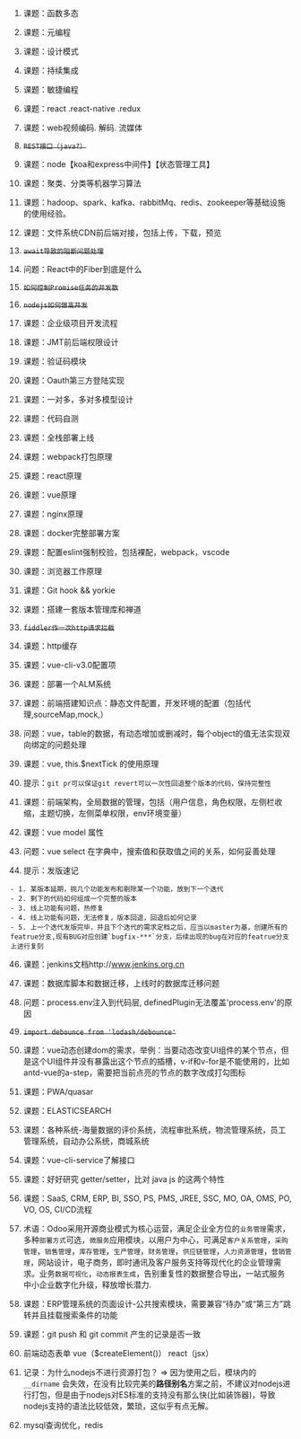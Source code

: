 
1. 课题：函数多态

2. 课题：元编程

3. 课题：设计模式

4. 课题：持续集成

5. 课题：敏捷编程

7. 课题：react .react-native .redux

8. 课题：web视频编码. 解码. 流媒体

9. ~~`REST接口（java?）`~~

10. 课题：node【koa和express中间件】【状态管理工具】

11. 课题：聚类、分类等机器学习算法

12. 课题：hadoop、spark、kafka、rabbitMq、redis、zookeeper等基础设施的使用经验。

13. 课题：文件系统CDN前后端对接，包括上传，下载，预览

14. ~~`await导致的阻断问题处理`~~

15. 问题：React中的Fiber到底是什么

16. ~~`如何控制Promise任务的并发数`~~

17. ~~`nodejs如何做高并发`~~

18. 课题：企业级项目开发流程

19. 课题：JMT前后端权限设计

20. 课题：验证码模块

21. 课题：Oauth第三方登陆实现

22. 课题：一对多，多对多模型设计

23. 课题：代码自测

24. 课题：全栈部署上线

25. 课题：webpack打包原理

26. 课题：react原理

27. 课题：vue原理

28. 课题：nginx原理

29. 课题：docker完整部署方案

30. 课题：配置eslint强制校验，包括裸配，webpack，vscode

31. 课题：浏览器工作原理

32. 课题：Git hook && yorkie

33. 课题：搭建一套版本管理库和禅道

34. ~~`fiddler作一次http请求拦截`~~

35. 课题：http缓存

36. 课题：vue-cli-v3.0配置项

37. 课题：部署一个ALM系统

38. 课题：前端搭建知识点：静态文件配置，开发环境的配置（包括代理,sourceMap,mock,）

39. 问题：vue，table的数据，有动态增加或删减时，每个object的值无法实现双向绑定的问题处理

40. 课题：vue, this.$nextTick 的使用原理

41. 提示：`git pr可以保证git revert可以一次性回退整个版本的代码，保持完整性`

42. 课题：前端架构，全局数据的管理，包括（用户信息，角色权限，左侧栏收缩，主题切换，左侧菜单权限，env环境变量）

43. 课题：vue model 属性

44. 问题：vue select 在字典中，搜索值和获取值之间的关系，如何妥善处理

45. 提示：发版速记
```
- 1. 某版本延期，挑几个功能发布和剔除某一个功能，放到下一个迭代
- 2. 剩下的代码如何组成一个完整的版本
- 3. 线上功能有问题，热修复
- 4. 线上功能有问题，无法修复，版本回退，回退后如何记录
- 5. 上一个迭代发版完毕，并且下个迭代的需求定档之后，应当以master为基，创建所有的featrue分支,现有BUG对应创建`bugfix-***`分支，后续出现的bug在对应的featrue分支上进行复刻
```
46. 课题：jenkins文档http://www.jenkins.org.cn

47. 课题：数据库脚本和数据迁移，上线时的数据库迁移问题

48. 问题：process.env注入到代码层, definedPlugin无法覆盖'process.env'的原因

49. ~~`import debounce from 'lodash/debounce'`~~

50. 课题：vue动态创建dom的需求，举例：当要动态改变UI组件的某个节点，但是这个UI组件并没有暴露出这个节点的插槽，v-if和v-for是不能使用的，比如antd-vue的a-step，需要把当前点亮的节点的数字改成打勾图标

51. 课题：PWA/quasar

52. 课题：ELASTICSEARCH

53. 课题：各种系统-海量数据的评价系统，流程审批系统，物流管理系统，员工管理系统，自动办公系统，商城系统

54. 课题：vue-cli-service了解接口

55. 课题：好好研究 getter/setter，比对 java js 的这两个特性

56. 课题：SaaS, CRM, ERP, BI, SSO, PS, PMS, JREE, SSC, MO, OA, OMS, PO, VO, OS, CI/CD流程

57. 术语：Odoo采用开源商业模式为核心运营，满足企业全方位的`业务管理`需求，多种`部署方式`可选，`微服务`应用模块，以用户为中心，可满足`客户关系管理`，`采购管理`，`销售管理`，`库存管理`，`生产管理`，`财务管理`，`供应链管理`，`人力资源管理`，`营销管理`，网站设计，电子商务，即时通讯及客户服务支持等现代化的企业管理需求。业务`数据可视化`，`动态报表生成`，告别重复性的数据整合导出，一站式服务中小企业数字化升级，释放增长潜力.

58. 课题：ERP管理系统的页面设计-公共搜索模块，需要兼容“待办”或“第三方”跳转并且挂载搜索条件的功能

59. 课题：git push 和 git commit 产生的记录是否一致

60. 前端动态表单 vue（$createElement()） react（jsx）

61. 记录：为什么nodejs不进行资源打包？ => 因为使用之后，模块内的 `__dirname` 会失效，在没有比较完美的**路径别名**方案之前，不建议对nodejs进行打包，但是由于nodejs对ES标准的支持没有那么快(比如装饰器)，导致nodejs支持的语法比较低效，繁琐，这似乎有点无解。

62. mysql查询优化，redis
